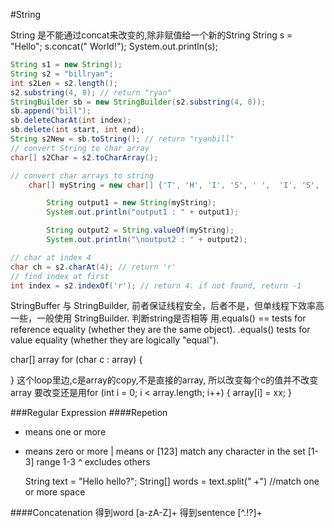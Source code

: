 #String

String 是不能通过concat来改变的,除非赋值给一个新的String
String s = "Hello";
s.concat(" World!");
System.out.println(s);

```java
String s1 = new String();
String s2 = "billryan";
int s2Len = s2.length();
s2.substring(4, 8); // return "ryan"
StringBuilder sb = new StringBuilder(s2.substring(4, 8));
sb.append("bill");
sb.deleteCharAt(int index);
sb.delete(int start, int end);
String s2New = sb.toString(); // return "ryanbill"
// convert String to char array
char[] s2Char = s2.toCharArray();

// convert char arrays to string
	char[] myString = new char[] {'T', 'H', 'I', 'S', ' ',  'I', 'S', ' ', 'T', 'E', 'S', 'T'};

		String output1 = new String(myString);
		System.out.println("output1 : " + output1);

		String output2 = String.valueOf(myString);
		System.out.println("\noutput2 : " + output2);

// char at index 4
char ch = s2.charAt(4); // return 'r'
// find index at first
int index = s2.indexOf('r'); // return 4. if not found, return -1
```

StringBuffer 与 StringBuilder, 前者保证线程安全，后者不是，但单线程下效率高一些，一般使用 StringBuilder.
判断string是否相等 用.equals()
== tests for reference equality (whether they are the same object).
.equals() tests for value equality (whether they are logically "equal").

char[] array
for (char c : array) {

}
这个loop里边,c是array的copy,不是直接的array,
所以改变每个c的值并不改变array
要改变还是用for (int i = 0; i < array.length; i++) {
	array[i] = xx;
}


###Regular Expression
####Repetion
+ means one or more
* means zero or more
| means or
[123] match any character in the set
[1-3] range 1-3
^ excludes others


	String text = "Hello  hello?";
	String[] words = text.split(" +")
	//match one or more space


####Concatenation
得到word
[a-zA-Z]+
得到sentence
[^.!?]+

